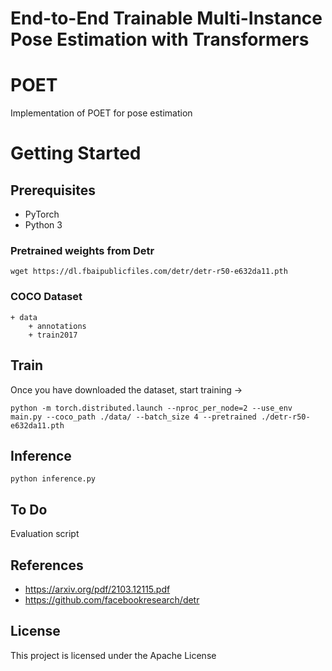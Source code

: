# End-to-End Trainable Multi-Instance Pose Estimation with Transformers

# POET
Implementation of POET for pose estimation
<!-- ![alt text](https://raw.githubusercontent.com/HHTseng/video-classification/master/fig/CRNN.png) -->

# Getting Started
## Prerequisites
* PyTorch 
* Python 3

### Pretrained weights from Detr
```
wget https://dl.fbaipublicfiles.com/detr/detr-r50-e632da11.pth
```


### COCO Dataset

```
+ data 
    + annotations   
    + train2017 
```


## Train
Once you have downloaded the dataset, start training ->
```
python -m torch.distributed.launch --nproc_per_node=2 --use_env main.py --coco_path ./data/ --batch_size 4 --pretrained ./detr-r50-e632da11.pth
```



## Inference
```
python inference.py
```

## To Do
Evaluation script


## References
* https://arxiv.org/pdf/2103.12115.pdf
* https://github.com/facebookresearch/detr

## License
This project is licensed under the Apache License 

